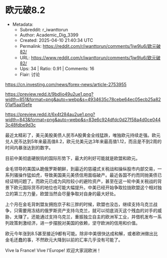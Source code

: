 # 欧元破8.2

- Metadata:
  - Subreddit: r_iwanttorun
  - Author: Academic_Dig_3399
  - Created: 2025-04-10 21:40:34 UTC
  - Permalink: https://reddit.com/r/iwanttorun/comments/1jw9lu6/欧元破82/
  - URL: https://www.reddit.com/r/iwanttorun/comments/1jw9lu6/欧元破82/
  - Ups: 34 | Ratio: 0.91 | Comments: 16
  - Flair: 讨论


<https://cn.investing.com/news/forex-news/article-2753955>

<https://preview.redd.it/9bdlio49u2ue1.png?width=851&format=png&auto=webp&s=4934635c78cebe64ec05ecb25a8201af5aa15efe>

<https://preview.redd.it/6x4t284au2ue1.png?width=843&format=png&auto=webp&s=83e6c924dfdc0d27f58a4d0ce0443c48fdbe9d3c>

最近太精彩了，美元美股美债人民币A股黄金全线猛跌，唯独欧元持续走强。欧元兑人民币达到5年来最高值8.2，欧元兑美元达3年来最高值1.12，而且是不到2周的时间内暴涨达到的数字。

目前中美彻底硬脱钩的国际形势下，最大的利好可能就是欧盟和欧元。

金毛领导的美国从跪俄罗斯朝鲜，到最近的慈禧式关税战和操纵股市内部交易，一系列骚操作猛如虎，导致美国美元美债信用面临破产。最近各国不约而同抛美债已经证明问题了。而欧元已成为风险较小的避险资产，甚至在这一轮中美关税战的背景下欧元国际货币的地位也可能大幅提升。中美已经开始争取拉拢欧盟这个相对独立的第三方力量，欧盟当然会尽量争取对自身的最大好处。

上个月在金毛背刺盟友拥抱京子和三胖的时候，欧盟也没怂，继续支持乌克兰战争，只需要用冻结的俄罗斯资产支持乌克兰，就可以彻底消灭这个残血的对手的威胁，太赚了。还能通过支持乌克兰，重振独立自主的欧洲军工业，并借机发布一系列政策刺激经济，进一步摆脱对美国的依赖，坚守欧洲的信用和价值。

欧元今年涨到8.5甚至接近9都有可能。除非中美很快达成和解，或者欧洲做出比金毛还蠢的事，不然欧元大降到以前的汇率几乎没有可能了。

Vive la France! Vive l'Europe! 欢迎大家润欧洲！

